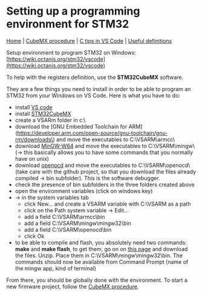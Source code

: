 # Setting up a programming environment for STM32

[Home](../../README.md) | [CubeMX procedure](./cubeMX.md) | [C tips in VS Code](./c.md) | [Useful definitions](./vocabulary.md)

Setup environment to program STM32 on Windows: [https://wiki.octanis.org/stm32/vscode](https://wiki.octanis.org/stm32/vscode)

To help with the registers definition, use the **STM32CubeMX** software.

They are a few things you need to install in order to be able to program an STM32 from your Windows on VS Code. Here is what you have to do:

- install [VS code](https://code.visualstudio.com/)
- install [STM32CubeMX](https://www.st.com/en/development-tools/stm32cubemx.html)
- create a VSARm folder in c:\
- download the [GNU Embedded Toolchain for ARM](https://developer.arm.com/open-source/gnu-toolchain/gnu-rm/downloads\) and move the executables to C:\VSARM\armcc\
- download [MinGW-W64](https://sourceforge.net/projects/mingw-w64/) and move the executables to C:\VSARM\mingw\ (-> this basically allows you to have some commands that you normally have on unix)
- download [openocd](http://openocd.org/getting-openocd/) and move the executables to C:\VSARM\openocd\ (take care with the github project, so that you download the files already compiled -> bin subfolder). This is the software debugger.
- check the presence of bin subfolders in the three folders created above
- open the environment variables (click on windows key)
- -> in the system variables tab
  - click New... and create a VSARM variable with C:\VSARM as a path
  - click on the Path system variable -> Edit...
  - add a field C:\VSARM\armcc\bin
  - add a field C:\VSARM\mingw\mingw32\bin
  - add a field C:\VSARM\openocd\bin
  - click Ok
- to be able to compile and flash, you absolutely need two commands: **make** and **make flash**, to get them, go on on [this page](https://sourceforge.net/projects/mingw-w64/files/External%20binary%20packages%20%28Win64%20hosted%29/make/) and download the files. Unzip. Place them in C:\VSARM\mingw\mingw32\bin. The commands should now be available from Command Prompt (name of the mingw app, kind of terminal)

From there, you should be globally done with the environment. To start a new firmware project, follow the [CubeMX procedure](./cubeMX.md).
